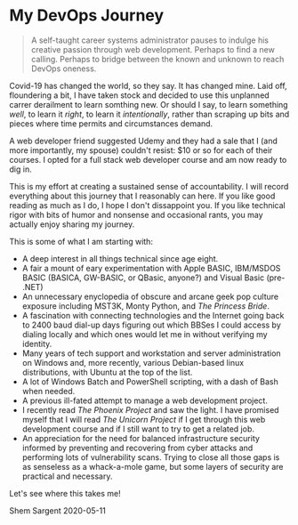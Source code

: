 # My DevOps Journey

> A self-taught career systems administrator pauses to indulge his creative passion through web development. Perhaps to find a new calling. Perhaps to bridge between the known and unknown to reach DevOps oneness.

Covid-19 has changed the world, so they say. It has changed mine. Laid off, floundering a bit, I have taken stock and decided to use this unplanned carrer derailment to learn somthing new. Or should I say, to learn something *well*, to learn it *right*, to learn it *intentionally*, rather than scraping up bits and pieces where time permits and circumstances demand.

A web developer friend suggested Udemy and they had a sale that I (and more importantly, my spouse) couldn't resist: $10 or so for each of their courses. I opted for a full stack web developer course and am now ready to dig in.

This is my effort at creating a sustained sense of accountability. I will record everything about this journey that I reasonably can here. If you like good reading as much as I do, I hope I don't dissappoint you. If you like technical rigor with bits of humor and nonsense and occasional rants, you may actually enjoy sharing my journey.

This is some of what I am starting with:

- A deep interest in all things technical since age eight.
- A fair a mount of eary experimentation with Apple BASIC, IBM/MSDOS BASIC (BASICA, GW-BASIC, or QBasic, anyone?) and Visual Basic (pre- .NET)
- An unnecessary enyclopedia of obscure and arcane geek pop culture exposure including MST3K, Monty Python, and *The Princess Bride*.
- A fascination with connecting technologies and the Internet going back to 2400 baud dial-up days figuring out which BBSes I could access by dialing locally and which ones would let me in without verifying my identity.
- Many years of tech support and workstation and server administration on Windows and, more recently, various Debian-based linux distributions, with Ubuntu at the top of the list.
- A lot of Windows Batch and PowerShell scripting, with a dash of Bash when needed.
- A previous ill-fated attempt to manage a web development project.
- I recently read *The Phoenix Project* and saw the light. I have promised myself that I will read *The Unicorn Project* if I get through this web development course and if I still want to try to get a related job.
- An appreciation for the need for balanced infrastructure security informed by preventing and recovering from cyber attacks and performing lots of vulnerability scans. Trying to close all those gaps is as senseless as a whack-a-mole game, but some layers of security are practical and necessary.

Let's see where this takes me!

Shem Sargent
2020-05-11
